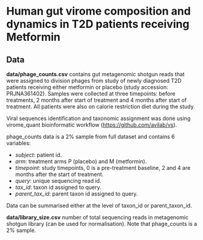 # Human gut virome composition and dynamics in T2D patients receiving Metformin 

## Data

**data/phage_counts.csv** contains gut metagenomic shotgun reads that were assigned to division phages from study of newly diagnosed T2D patients receiving either metformin or placebo (study accession: PRJNA361402). Samples were collected at three timepoints: before treatments, 2 months after start of treatment and 4 months after start of treatment. All patients were also on calorie restriction diet during the study.

Viral sequences identification and taxonomic assignment was done using virome_quant bioinformatic workflow (https://github.com/avilab/vs).

phage_counts data is a 2% sample from full dataset and contains 6 variables: 

- *subject*: patient id.
- *arm*: treatment arms P (placebo) and M (metformin).
- *timepoint*: study timepoints, 0 is a pre-treatment baseline, 2 and 4 are months after the start of treatment.
- *query*: unique sequencing read id.
- *tax_id*: taxon id assigned to query.
- *parent_tax_id*: parent taxon id assigned to query.

Data can be summarised either at the level of taxon_id or parent_taxon_id. 

**data/library_size.csv** number of total sequencing reads in metagenomic shotgun library (can be used for normalisation). Note that phage_counts is a 2% sample.

